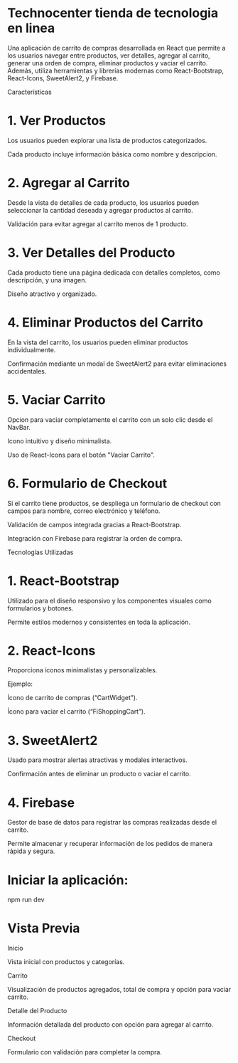 

# Technocenter tienda de tecnologia en linea

Una aplicación de carrito de compras desarrollada en React que permite a los usuarios navegar entre productos, ver detalles, agregar al carrito, generar una orden de compra, eliminar productos y vaciar el carrito. Además, utiliza herramientas y librerías modernas como React-Bootstrap, React-Icons, SweetAlert2, y Firebase.

Características

# 1.  Ver Productos

Los usuarios pueden explorar una lista de productos categorizados.

Cada producto incluye información básica como nombre y descripcion.

# 2. Agregar al Carrito

Desde la vista de detalles de cada producto, los usuarios pueden seleccionar la cantidad deseada y agregar productos al carrito.

Validación para evitar agregar al carrito menos de 1 producto.

# 3. Ver Detalles del Producto

Cada producto tiene una página dedicada con detalles completos, como descripción, y una imagen.

Diseño atractivo y organizado.

# 4. Eliminar Productos del Carrito

En la vista del carrito, los usuarios pueden eliminar productos individualmente.

Confirmación mediante un modal de SweetAlert2 para evitar eliminaciones accidentales.

# 5. Vaciar Carrito

Opcion para vaciar completamente el carrito con un solo clic desde el NavBar.

Icono intuitivo y diseño minimalista.

Uso de React-Icons para el botón "Vaciar Carrito".

# 6. Formulario de Checkout

Si el carrito tiene productos, se despliega un formulario de checkout con campos para nombre, correo electrónico y teléfono.

Validación de campos integrada gracias a React-Bootstrap.

Integración con Firebase para registrar la orden de compra.

Tecnologías Utilizadas

# 1. React-Bootstrap

Utilizado para el diseño responsivo y los componentes visuales como formularios y botones.

Permite estilos modernos y consistentes en toda la aplicación.

# 2. React-Icons

Proporciona íconos minimalistas y personalizables.

Ejemplo:

Ícono de carrito de compras (“CartWidget”).

Ícono para vaciar el carrito (“FiShoppingCart”).

# 3. SweetAlert2

Usado para mostrar alertas atractivas y modales interactivos.

Confirmación antes de eliminar un producto o vaciar el carrito.

# 4. Firebase

Gestor de base de datos para registrar las compras realizadas desde el carrito.

Permite almacenar y recuperar información de los pedidos de manera rápida y segura.

# Iniciar la aplicación:

npm run dev

# Vista Previa

Inicio

Vista inicial con productos y categorías.

Carrito

Visualización de productos agregados, total de compra y opción para vaciar carrito.

Detalle del Producto

Información detallada del producto con opción para agregar al carrito.

Checkout

Formulario con validación para completar la compra.


